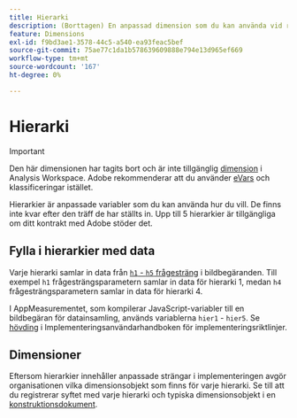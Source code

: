 ```yaml
---
title: Hierarki
description: (Borttagen) En anpassad dimension som du kan använda vid rapportering.
feature: Dimensions
exl-id: f9bd3ae1-3578-44c5-a540-ea93feac5bef
source-git-commit: 75ae77c1da1b578639609888e794e13d965ef669
workflow-type: tm+mt
source-wordcount: '167'
ht-degree: 0%

---
```


# Hierarki

>[!IMPORTANT]
>
>Den här dimensionen har tagits bort och är inte tillgänglig [dimension](overview.md) i Analysis Workspace. Adobe rekommenderar att du använder [eVars](evar.md) och klassificeringar istället.

Hierarkier är anpassade variabler som du kan använda hur du vill. De finns inte kvar efter den träff de har ställts in. Upp till 5 hierarkier är tillgängliga om ditt kontrakt med Adobe stöder det.

## Fylla i hierarkier med data

Varje hierarki samlar in data från [`h1` - `h5` frågesträng](/help/implement/validate/query-parameters.md) i bildbegäranden. Till exempel `h1` frågesträngsparametern samlar in data för hierarki 1, medan `h4` frågesträngsparametern samlar in data för hierarki 4.

I AppMeasurementet, som kompilerar JavaScript-variabler till en bildbegäran för datainsamling, används variablerna `hier1` - `hier5`. Se [hövding](/help/implement/vars/page-vars/hier.md) i Implementeringsanvändarhandboken för implementeringsriktlinjer.

## Dimensioner

Eftersom hierarkier innehåller anpassade strängar i implementeringen avgör organisationen vilka dimensionsobjekt som finns för varje hierarki. Se till att du registrerar syftet med varje hierarki och typiska dimensionsobjekt i en [konstruktionsdokument](/help/implement/prepare/solution-design.md).
